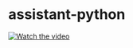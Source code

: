 # assistant-python

[![Watch the video](https://img.youtube.com/vi/TCDEL5ZpAsY/hqdefault.jpg)](https://youtu.be/TCDEL5ZpAsY)




